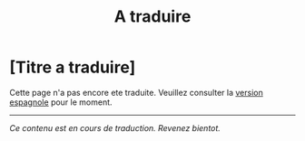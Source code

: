 ﻿---
title: [A traduire]
---

<!-- TODO: translation missing - French version -->

# [Titre a traduire]

Cette page n'a pas encore ete traduite. Veuillez consulter la [version espagnole](/es/mitos-laboral) pour le moment.

---

*Ce contenu est en cours de traduction. Revenez bientot.*
